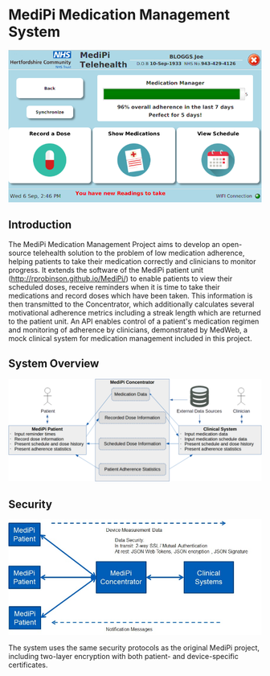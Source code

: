 # MediPi Medication Management System
![Element image](https://raw.githubusercontent.com/Samuel789/MediPi/master/MedicationMenuScreenshot.png)
## Introduction

The MediPi Medication Management Project aims to develop an open-source telehealth solution to the problem of low medication adherence, helping patients to take their medication correctly and clinicians to monitor progress. It extends the software of the MediPi patient unit (http://rprobinson.github.io/MediPi/) to enable patients to view their scheduled doses, receive reminders when it is time to take their medications and record doses which have been taken. This information is then transmitted to the Concentrator, which additionally calculates several motivational adherence metrics including a streak length which are returned to the patient unit. An API enables control of a patient's medication regimen and monitoring of adherence by clinicians, demonstrated by MedWeb, a mock clinical system for medication management included in this project.

## System Overview

![Element image](https://raw.githubusercontent.com/Samuel789/MediPi/master/dataFlowDiagram.png)

## Security

![Element image](https://raw.githubusercontent.com/Samuel789/MediPi/master/systemStructure.jpg)

The system uses the same security protocols as the original MediPi project, including two-layer encryption with both patient- and device-specific certificates.

